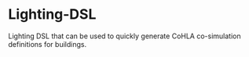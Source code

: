 # Lighting-DSL
Lighting DSL that can be used to quickly generate CoHLA co-simulation definitions for buildings.
